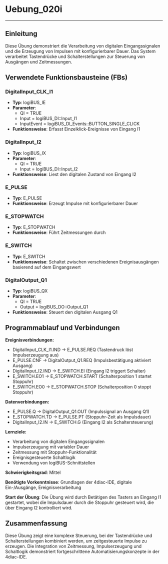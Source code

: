 # Uebung_020i

* * * * * * * * * *

## Einleitung
Diese Übung demonstriert die Verarbeitung von digitalen Eingangssignalen und die Erzeugung von Impulsen mit konfigurierbarer Dauer. Das System verarbeitet Tastendrücke und Schalterstellungen zur Steuerung von Ausgängen und Zeitmessungen.

## Verwendete Funktionsbausteine (FBs)

### DigitalInput_CLK_I1
- **Typ**: logiBUS_IE
- **Parameter**:
  - QI = TRUE
  - Input = logiBUS_DI::Input_I1
  - InputEvent = logiBUS_DI_Events::BUTTON_SINGLE_CLICK
- **Funktionsweise**: Erfasst Einzelklick-Ereignisse von Eingang I1

### DigitalInput_I2
- **Typ**: logiBUS_IX
- **Parameter**:
  - QI = TRUE
  - Input = logiBUS_DI::Input_I2
- **Funktionsweise**: Liest den digitalen Zustand von Eingang I2

### E_PULSE
- **Typ**: E_PULSE
- **Funktionsweise**: Erzeugt Impulse mit konfigurierbarer Dauer

### E_STOPWATCH
- **Typ**: E_STOPWATCH
- **Funktionsweise**: Führt Zeitmessungen durch

### E_SWITCH
- **Typ**: E_SWITCH
- **Funktionsweise**: Schaltet zwischen verschiedenen Ereignisausgängen basierend auf dem Eingangswert

### DigitalOutput_Q1
- **Typ**: logiBUS_QX
- **Parameter**:
  - QI = TRUE
  - Output = logiBUS_DO::Output_Q1
- **Funktionsweise**: Steuert den digitalen Ausgang Q1

## Programmablauf und Verbindungen

**Ereignisverbindungen:**
- DigitalInput_CLK_I1.IND → E_PULSE.REQ (Tastendruck löst Impulserzeugung aus)
- E_PULSE.CNF → DigitalOutput_Q1.REQ (Impulsbestätigung aktiviert Ausgang)
- DigitalInput_I2.IND → E_SWITCH.EI (Eingang I2 triggert Schalter)
- E_SWITCH.EO1 → E_STOPWATCH.START (Schalterposition 1 startet Stoppuhr)
- E_SWITCH.EO0 → E_STOPWATCH.STOP (Schalterposition 0 stoppt Stoppuhr)

**Datenverbindungen:**
- E_PULSE.Q → DigitalOutput_Q1.OUT (Impulssignal an Ausgang Q1)
- E_STOPWATCH.TD → E_PULSE.PT (Stoppuhr-Zeit als Impulsdauer)
- DigitalInput_I2.IN → E_SWITCH.G (Eingang I2 als Schaltersteuerung)

**Lernziele:**
- Verarbeitung von digitalen Eingangssignalen
- Impulserzeugung mit variabler Dauer
- Zeitmessung mit Stoppuhr-Funktionalität
- Ereignisgesteuerte Schaltlogik
- Verwendung von logiBUS-Schnittstellen

**Schwierigkeitsgrad**: Mittel

**Benötigte Vorkenntnisse**: Grundlagen der 4diac-IDE, digitale Ein-/Ausgänge, Ereignisverarbeitung

**Start der Übung**: Die Übung wird durch Betätigen des Tasters an Eingang I1 gestartet, wobei die Impulsdauer durch die Stoppuhr gesteuert wird, die über Eingang I2 kontrolliert wird.

## Zusammenfassung
Diese Übung zeigt eine komplexe Steuerung, bei der Tastendrücke und Schalterstellungen kombiniert werden, um zeitgesteuerte Impulse zu erzeugen. Die Integration von Zeitmessung, Impulserzeugung und Schaltlogik demonstriert fortgeschrittene Automatisierungskonzepte in der 4diac-IDE.